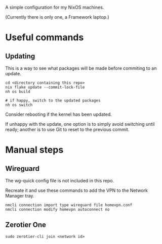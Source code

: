 A simple configuration for my NixOS machines.

(Currently there is only one, a Framework laptop.)

# Useful commands
## Updating
This is a way to see what packages will be made before commiting to an update.

```shell
cd <directory containing this repo>
nix flake update --commit-lock-file
nh os build

# if happy, switch to the updated packages
nh os switch
```

Consider rebooting if the kernel has been updated.

If unhappy with the update, one option is to simply avoid switching until ready; another is to use Git
to reset to the previous commit.

# Manual steps
## Wireguard
The wg-quick config file is not included in this repo.

Recreate it and use these commands to add the VPN to the Network Manager tray.

    nmcli connection import type wireguard file homevpn.conf
    nmcli connection modify homevpn autoconnect no

## Zerotier One

    sudo zerotier-cli join <network id>
